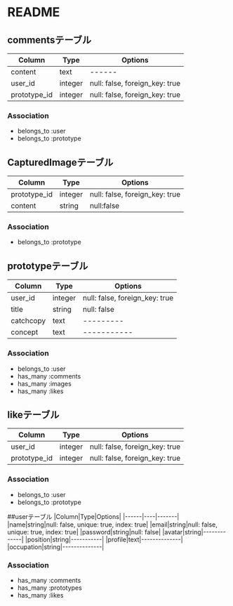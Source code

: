 # README

## commentsテーブル
|Column|Type|Options|
|------|----|-------|
|content|text|------|
|user_id|integer|null: false, foreign_key: true|
|prototype_id|integer|null: false, foreign_key: true|

### Association
- belongs_to :user
- belongs_to :prototype


## CapturedImageテーブル
|Column|Type|Options|
|------|----|-------|
|prototype_id|integer|null: false, foreign_key: true|
|content|string|null:false|

### Association
- belongs_to :prototype


## prototypeテーブル
|Column|Type|Options|
|------|----|-------|
|user_id|integer|null: false, foreign_key: true|
|title|string|null: false|
|catchcopy|text|---------|
|concept|text|-----------|

### Association
- belongs_to :user
- has_many :comments
- has_many :images
- has_many :likes


## likeテーブル
|Column|Type|Options|
|------|----|-------|
|user_id|integer|null: false, foreign_key: true|
|prototype_id|integer|null: false, foreign_key: true|

### Association
- belongs_to :user
- belongs_to :prototype


##userテーブル
|Column|Type|Options|
|------|----|-------|
|name|string|null: false, unique: true, index: true|
|email|string|null: false, unique: true, index: true|
|password|string|null: false|
|avatar|string|-------------|
|position|string|-----------|
|profile|text|--------------|
|occupation|string|--------------|

### Association
- has_many :comments
- has_many :prototypes
- has_many :likes
